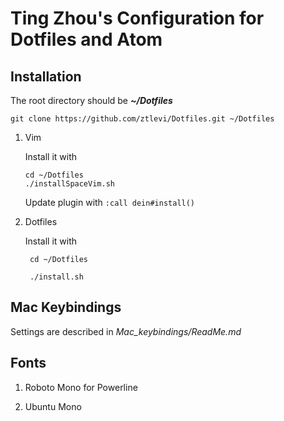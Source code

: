 # Ting Zhou's Configuration for Dotfiles and Atom

## Installation

The root directory should be ***~/Dotfiles***

 `git clone https://github.com/ztlevi/Dotfiles.git ~/Dotfiles`

1. Vim

   Install it with 

   ```shell
   cd ~/Dotfiles
   ./installSpaceVim.sh
   ```

   Update plugin with `:call dein#install()`

2. Dotfiles

   Install it with 

   ```shell
    cd ~/Dotfiles

    ./install.sh
   ```

## Mac Keybindings
Settings are described in *Mac_keybindings/ReadMe.md*

## Fonts

1. Roboto Mono for Powerline


2. Ubuntu Mono


